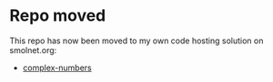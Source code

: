 # Repo moved
This repo has now been moved to my own code hosting solution on smolnet.org:
* [complex-numbers](https://code.smolnet.org/micke/complex-numbers)
